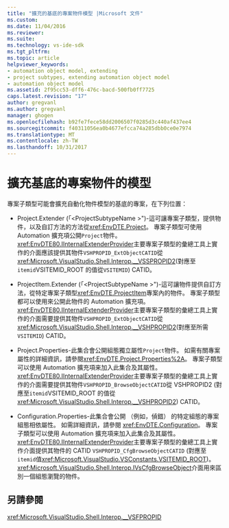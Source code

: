 ```yaml
---
title: "擴充的基底的專案物件模型 |Microsoft 文件"
ms.custom: 
ms.date: 11/04/2016
ms.reviewer: 
ms.suite: 
ms.technology: vs-ide-sdk
ms.tgt_pltfrm: 
ms.topic: article
helpviewer_keywords:
- automation object model, extending
- project subtypes, extending automation object model
- automation object model
ms.assetid: 2f95cc53-dff6-476c-bacd-500fb0ff7725
caps.latest.revision: "17"
author: gregvanl
ms.author: gregvanl
manager: ghogen
ms.openlocfilehash: b92fe7fece58dd2006507f0285d3c440af437ee4
ms.sourcegitcommit: f40311056ea0b4677efcca74a285dbb0ce0e7974
ms.translationtype: MT
ms.contentlocale: zh-TW
ms.lasthandoff: 10/31/2017
---
```

# <a name="extending-the-object-model-of-the-base-project"></a>擴充基底的專案物件的模型
專案子類型可能會擴充自動化物件模型的基底的專案，在下列位置：  
  
-   Project.Extender (「\<ProjectSubtypeName >")-這可讓專案子類型，提供物件，以及自訂方法的方法從<xref:EnvDTE.Project>。 專案子類型可使用 Automation 擴充項公開`Project`物件。 <xref:EnvDTE80.IInternalExtenderProvider>主要專案子類型的彙總工具上實作的介面應該提供其物件`VSHPROPID_ExtObjectCATID`從<xref:Microsoft.VisualStudio.Shell.Interop.__VSSPROPID2>(對應至`itemid`VSITEMID_ROOT 的值從`VSITEMID`) CATID。  
  
-   ProjectItem.Extender (「\<ProjectSubtypeName >")-這可讓物件提供自訂方法，從特定專案子類型<xref:EnvDTE.ProjectItem>專案內的物件。 專案子類型都可以使用來公開此物件的 Automation 擴充項。 <xref:EnvDTE80.IInternalExtenderProvider>主要專案子類型的彙總工具上實作的介面需要提供其物件`VSHPROPID_ExtObjectCATID`從<xref:Microsoft.VisualStudio.Shell.Interop.__VSHPROPID2>(對應至所需`VSITEMID`) CATID。  
  
-   Project.Properties-此集合會公開組態獨立屬性`Project`物件。 如需有關專案屬性的詳細資訊，請參閱<xref:EnvDTE.Project.Properties%2A>。 專案子類型可以使用 Automation 擴充項来加入此集合及其屬性。 <xref:EnvDTE80.IInternalExtenderProvider>主要專案子類型的彙總工具上實作的介面需要提供其物件`VSHPROPID_BrowseObjectCATID`從 VSHPROPID2 (對應至`itemid`VSITEMID_ROOT 的值從<xref:Microsoft.VisualStudio.Shell.Interop.__VSHPROPID2>) CATID。  
  
-   Configuration.Properties-此集合會公開 （例如，偵錯） 的特定組態的專案組態相依屬性。 如需詳細資訊，請參閱 <xref:EnvDTE.Configuration>。 專案子類型可以使用 Automation 擴充項来加入此集合及其屬性。 <xref:EnvDTE80.IInternalExtenderProvider>主要專案子類型的彙總工具上實作介面提供其物件的 CATID `VSHPROPID_CfgBrowseObjectCATID` (對應至`itemid`值<xref:Microsoft.VisualStudio.VSConstants.VSITEMID_ROOT>)。 <xref:Microsoft.VisualStudio.Shell.Interop.IVsCfgBrowseObject>介面用來區別一個組態瀏覽的物件。  
  
## <a name="see-also"></a>另請參閱  
 <xref:Microsoft.VisualStudio.Shell.Interop.__VSFPROPID>